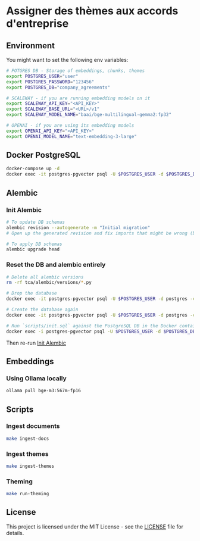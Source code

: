 # Assigner des thèmes aux accords d'entreprise

## Environment

You might want to set the following env variables:

```bash
# POTGRES DB - Storage of embeddings, chunks, themes
export POSTGRES_USER="user"
export POSTGRES_PASSWORD="123456"
export POSTGRES_DB="company_agreements"

# SCALEWAY - if you are running embedding models on it
export SCALEWAY_API_KEY="<API_KEY>"
export SCALEWAY_BASE_URL="<URL>/v1"
export SCALEWAY_MODEL_NAME="baai/bge-multilingual-gemma2:fp32"

# OPENAI - if you are using its embedding models
export OPENAI_API_KEY="<API_KEY>"
export OPENAI_MODEL_NAME="text-embedding-3-large"
```

## Docker PostgreSQL

```bash
docker-compose up -d
docker exec -it postgres-pgvector psql -U $POSTGRES_USER -d $POSTGRES_DB -c "\d"
```

## Alembic

### Init Alembic

```bash
# To update DB schemas
alembic revision --autogenerate -m "Initial migration"
# Open up the generated revision and fix imports that might be wrong (because of pgvector for example)

# To apply DB schemas
alembic upgrade head
```

### Reset the DB and alembic entirely

```bash
# Delete all alembic versions
rm -rf tca/alembic/versions/*.py

# Drop the database
docker exec -it postgres-pgvector psql -U $POSTGRES_USER -d postgres -c "DROP DATABASE $POSTGRES_DB;"

# Create the database again
docker exec -it postgres-pgvector psql -U $POSTGRES_USER -d postgres -c "CREATE DATABASE $POSTGRES_DB;"

# Run `scripts/init.sql` against the PostgreSQL DB in the Docker container:
docker exec -i postgres-pgvector psql -U $POSTGRES_USER -d $POSTGRES_DB -f docker-entrypoint-initdb.d/init.sql
```

Then re-run [Init Alembic](#init-alembic)

## Embeddings

### Using Ollama locally

```bash
ollama pull bge-m3:567m-fp16
```

## Scripts

### Ingest documents

```bash
make ingest-docs
```

### Ingest themes

```bash
make ingest-themes
```

### Theming

```bash
make run-theming
```

## License

This project is licensed under the MIT License - see the [LICENSE](LICENSE) file for details.
